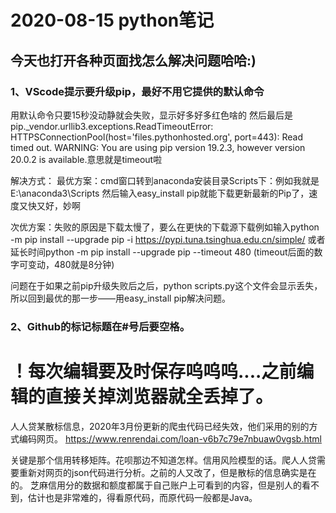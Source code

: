 # 2020-08-15 python笔记
## 今天也打开各种页面找怎么解决问题哈哈:)

### 1、VScode提示要升级pip，最好不用它提供的默认命令

用默认命令只要15秒没动静就会失败，显示好多好多红色啥的 然后最后是 pip._vendor.urllib3.exceptions.ReadTimeoutError: HTTPSConnectionPool(host='files.pythonhosted.org', port=443): Read timed out.
WARNING: You are using pip version 19.2.3, however version 20.0.2 is available.意思就是timeout啦

解决方式：
最优方案：cmd窗口转到anaconda安装目录Scripts下：例如我就是E:\anaconda3\Scripts
然后输入easy_install pip就能下载更新最新的Pip了，速度又快又好，妙啊

次优方案：失败的原因是下载太慢了，要么在更快的下载源下载例如输入python -m pip install --upgrade pip -i https://pypi.tuna.tsinghua.edu.cn/simple/
或者延长时间python -m pip install --upgrade pip --timeout 480   (timeout后面的数字可变动，480就是8分钟)

问题在于如果之前pip升级失败后之后，python scripts.py这个文件会显示丢失，所以回到最优的那一步——用easy_install pip解决问题。

### 2、Github的标记标题在#号后要空格。

# ！每次编辑要及时保存呜呜呜....之前编辑的直接关掉浏览器就全丢掉了。

人人贷某散标信息，2020年3月份更新的爬虫代码已经失效，他们采用的别的方式编码网页。
https://www.renrendai.com/loan-v6b7c79e7nbuaw0vgsb.html


关键是那个信用转移矩阵。花呗那边不知道怎样。信用风险模型的话。爬人人贷需要重新对网页的json代码进行分析。之前的人又改了，但是散标的信息确实是在的。
芝麻信用分的数据和额度都属于自己账户上可看到的内容，但是别人的看不到，估计也是非常难的，得看原代码，而原代码一般都是Java。
